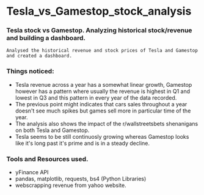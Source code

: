 # Tesla_vs_Gamestop_stock_analysis
### Tesla stock vs Gamestop. Analyzing historical stock/revenue and building a dashboard. 

`Analysed the historical revenue and stock prices of Tesla and Gamestop and created a dashboard.`
### Things noticed:
- Tesla revenue across a year has a somewhat linear growth, Gamestop however has a pattern where usually the revenue is highest in Q1 and lowest in Q3 and this pattern in every year of the data recorded.
- The previous point might indicates that cars sales throughout a year doesn't see much spikes but games sell more in particular time of the year.
- The analysis also shows the impact of the r/wallstreetsbets shenanigans on both Tesla and Gamestop.
- Tesla seems to be still continuosly growing whereas Gamestop looks like it's long past it's prime and is in a steady decline.

### Tools and Resources used.
- yFinance API
- pandas, matplotlib, requests, bs4 (Python Libraries)
- webscrapping revenue from yahoo website.
